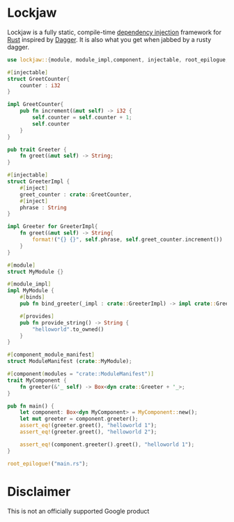 # Lockjaw

Lockjaw is a fully static, compile-time [dependency injection](https://en.wikipedia.org/wiki/Dependency_injection) framework for [Rust](https://www.rust-lang.org/) inspired by [Dagger](https://dagger.dev).
It is also what you get when jabbed by a rusty dagger.

```rust
use lockjaw::{module, module_impl,component, injectable, root_epilogue, component_module_manifest};

#[injectable]
struct GreetCounter{
    counter : i32
}

impl GreetCounter{
    pub fn increment(&mut self) -> i32 {
        self.counter = self.counter + 1;
        self.counter
    }
}

pub trait Greeter {
    fn greet(&mut self) -> String;
}

#[injectable]
struct GreeterImpl {
    #[inject]
    greet_counter : crate::GreetCounter,
    #[inject]
    phrase : String
}

impl Greeter for GreeterImpl{
    fn greet(&mut self) -> String{
        format!("{} {}", self.phrase, self.greet_counter.increment())
    }
}

#[module]
struct MyModule {}

#[module_impl]
impl MyModule {
    #[binds]
    pub fn bind_greeter(_impl : crate::GreeterImpl) -> impl crate::Greeter {}

    #[provides]
    pub fn provide_string() -> String {
        "helloworld".to_owned()
    }
}

#[component_module_manifest]
struct ModuleManifest (crate::MyModule);

#[component(modules = "crate::ModuleManifest")]
trait MyComponent {
    fn greeter(&'_ self) -> Box<dyn crate::Greeter + '_>;
}

pub fn main() {
    let component: Box<dyn MyComponent> = MyComponent::new();
    let mut greeter = component.greeter();
    assert_eq!(greeter.greet(), "helloworld 1");
    assert_eq!(greeter.greet(), "helloworld 2");

    assert_eq!(component.greeter().greet(), "helloworld 1");
}

root_epilogue!("main.rs");
```

# Disclaimer

This is not an officially supported Google product

